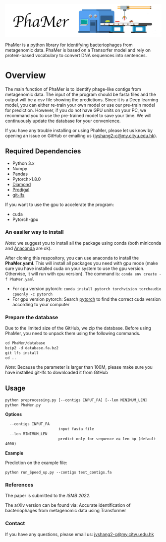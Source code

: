 ![PhaMer](logo.jpg)

PhaMer is a python library for identifying bacteriophages from metagenomic data. PhaMer is based on a Transorfer model and rely on protein-based vocabulary to convert DNA sequences into sentences. 

# Overview
The main function of PhaMer is to identify phage-like contigs from metagenomic data. The input of the program should be fasta files and the output will be a csv file showing the predictions. Since it is a Deep learning model, you can either re-train your own model or use our pre-train model for prediction. However, if you do not have GPU units on your PC, we recommand you to use the pre-trained model to save your time. We will continuously update the database for your convenience.

If you have any trouble installing or using PhaMer, please let us know by opening an issue on GitHub or emailing us (jyshang2-c@my.cityu.edu.hk).


## Required Dependencies
* Python 3.x
* Numpy
* Pandas
* Pytorch>1.8.0
* [Diamond](https://github.com/bbuchfink/diamond)
* [Prodigal](https://github.com/hyattpd/Prodigal)
* [git-lfs](http://arfc.github.io/manual/guides/git-lfs)


If you want to use the gpu to accelerate the program:
* cuda
* Pytorch-gpu

### An easiler way to install
*Note*: we suggest you to install all the package using conda (both miniconda and [Anaconda](https://anaconda.org/) are ok).

After cloning this respository, you can use anaconda to install the **PhaMer.yaml**. This will install all packages you need with gpu mode (make sure you have installed cuda on your system to use the gpu version. Othervise, it will run with cpu version). The command is: `conda env create -f PhaMer.yaml`

* For cpu version pytorch: `conda install pytorch torchvision torchaudio cpuonly -c pytorch`
* For gpu version pytorch: Search [pytorch](https://pytorch.org/) to find the correct cuda version according to your computer

### Prepare the database
Due to the limited size of the GitHub, we zip the database. Before using PhaMer, you need to unpack them using the following commands.

```
cd PhaMer/database
bzip2 -d database.fa.bz2
git lfs install
cd ..
```
*Note:* Because the parameter is larger than 100M, please make sure you have installed git-lfs to downloaded it from GitHub


## Usage
```
python preprocessing.py [--contigs INPUT_FA] [--len MINIMUM_LEN]
python PhaMer.py

```
**Options**


      --contigs INPUT_FA
                            input fasta file
      --len MINIMUM_LEN
                            predict only for sequence >= len bp (default 4000)

**Example**

Prediction on the example file:

    python run_Speed_up.py --contigs test_contigs.fa
    
    
### References
The paper is submitted to the *ISMB 2022*.

The arXiv version can be found via: Accurate identification of bacteriophages from metagenomic data using Transformer

### Contact
If you have any questions, please email us: jyshang2-c@my.cityu.edu.hk

